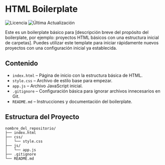 # HTML Boilerplate

![Licencia](https://img.shields.io/github/license/justoronceros/boilerplate) ![Última Actualización](https://img.shields.io/github/last-commit/justoronceros/boilerplate)

Este es un boilerplate básico para [descripción breve del propósito del boilerplate, por ejemplo: proyectos HTML básicos con una estructura inicial de carpetas]. Puedes utilizar este template para iniciar rápidamente nuevos proyectos con una configuración inicial ya establecida.

## Contenido

- `index.html` – Página de inicio con la estructura básica de HTML.
- `style.css` – Archivo de estilo base para empezar.
- `app.js` – Archivo JavaScript inicial.
- `.gitignore` – Configuración básica para ignorar archivos innecesarios en Git.
- `README.md` – Instrucciones y documentación del boilerplate.

## Estructura del Proyecto

```plaintext
nombre_del_repositorio/
├── index.html
├── css/
│   └── style.css
├── js/
│   └── app.js
├── .gitignore
└── README.md
